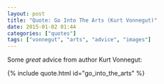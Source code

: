 ```yaml
---
layout: post
title: "Quote: Go Into The Arts (Kurt Vonnegut)"
date: 2015-01-02 01:44
categories: ["quotes"]
tags: ["vonnegut", "arts", "advice", "images"]
---
```


Some *great* advice from author Kurt Vonnegut:

{% include quote.html id="go_into_the_arts" %}
